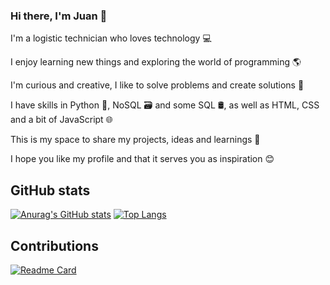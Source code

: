 ### Hi there, I'm Juan 👋

I'm a logistic technician who loves technology 💻

I enjoy learning new things and exploring the world of programming 🌎

I'm curious and creative, I like to solve problems and create solutions 🧠

I have skills in Python 🐍, NoSQL 🗃️ and some SQL 🛢️, as well as HTML, CSS and a bit of JavaScript 🌐

This is my space to share my projects, ideas and learnings 🚀

I hope you like my profile and that it serves you as inspiration 😊

## GitHub stats


[![Anurag's GitHub stats](https://github-readme-stats.vercel.app/api?username=jesparzarom&theme=tokyonight)](https://github.com/jesparzarom)
[![Top Langs](https://github-readme-stats.vercel.app/api/top-langs/?username=jesparzarom&layout=compact&theme=tokyonight)](https://github.com/Jesparzarom)

## Contributions
[![Readme Card](https://github-readme-stats.vercel.app/api/pin/?username=Jesparzarom&repo=python-docs-es&theme=cobalt)](https://github.com/Jesparzarom/python-docs-es)
